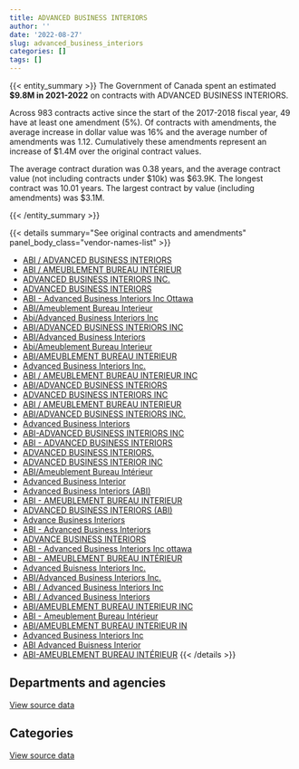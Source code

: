 ```yaml
---
title: ADVANCED BUSINESS INTERIORS
author: ''
date: '2022-08-27'
slug: advanced_business_interiors
categories: []
tags: []
---
```


<script src="/rmarkdown-libs/htmlwidgets/htmlwidgets.js"></script>
<link href="/rmarkdown-libs/datatables-css/datatables-crosstalk.css" rel="stylesheet" />
<script src="/rmarkdown-libs/datatables-binding/datatables.js"></script>
<script src="/rmarkdown-libs/jquery/jquery-3.6.0.min.js"></script>
<link href="/rmarkdown-libs/dt-core-bootstrap/css/dataTables.bootstrap.min.css" rel="stylesheet" />
<link href="/rmarkdown-libs/dt-core-bootstrap/css/dataTables.bootstrap.extra.css" rel="stylesheet" />
<script src="/rmarkdown-libs/dt-core-bootstrap/js/jquery.dataTables.min.js"></script>
<script src="/rmarkdown-libs/dt-core-bootstrap/js/dataTables.bootstrap.min.js"></script>
<link href="/rmarkdown-libs/crosstalk/css/crosstalk.min.css" rel="stylesheet" />
<script src="/rmarkdown-libs/crosstalk/js/crosstalk.min.js"></script>
<script src="/rmarkdown-libs/htmlwidgets/htmlwidgets.js"></script>
<link href="/rmarkdown-libs/datatables-css/datatables-crosstalk.css" rel="stylesheet" />
<script src="/rmarkdown-libs/datatables-binding/datatables.js"></script>
<script src="/rmarkdown-libs/jquery/jquery-3.6.0.min.js"></script>
<link href="/rmarkdown-libs/dt-core-bootstrap/css/dataTables.bootstrap.min.css" rel="stylesheet" />
<link href="/rmarkdown-libs/dt-core-bootstrap/css/dataTables.bootstrap.extra.css" rel="stylesheet" />
<script src="/rmarkdown-libs/dt-core-bootstrap/js/jquery.dataTables.min.js"></script>
<script src="/rmarkdown-libs/dt-core-bootstrap/js/dataTables.bootstrap.min.js"></script>
<link href="/rmarkdown-libs/crosstalk/css/crosstalk.min.css" rel="stylesheet" />
<script src="/rmarkdown-libs/crosstalk/js/crosstalk.min.js"></script>

{{< entity_summary >}}
The Government of Canada spent an estimated **\$9.8M in 2021-2022** on contracts with ADVANCED BUSINESS INTERIORS.

Across 983 contracts active since the start of the 2017-2018 fiscal year, 49 have at least one amendment (5%). Of contracts with amendments, the average increase in dollar value was 16% and the average number of amendments was 1.12. Cumulatively these amendments represent an increase of \$1.4M over the original contract values.

The average contract duration was 0.38 years, and the average contract value (not including contracts under \$10k) was \$63.9K. The longest contract was 10.01 years. The largest contract by value (including amendments) was \$3.1M.

{{< /entity_summary >}}

{{< details summary="See original contracts and amendments" panel_body_class="vendor-names-list" >}}
- [ABI / ADVANCED BUSINESS INTERIORS](https://search.open.canada.ca/en/ct/?sort=contract_value_f%20desc&page=1&search_text=%22ABI%20%2f%20ADVANCED%20BUSINESS%20INTERIORS%22)
- [ABI / AMEUBLEMENT BUREAU INTÉRIEUR](https://search.open.canada.ca/en/ct/?sort=contract_value_f%20desc&page=1&search_text=%22ABI%20%2f%20AMEUBLEMENT%20BUREAU%20INT%c3%89RIEUR%22)
- [ADVANCED BUSINESS INTERIORS INC.](https://search.open.canada.ca/en/ct/?sort=contract_value_f%20desc&page=1&search_text=%22ADVANCED%20BUSINESS%20INTERIORS%20INC.%22)
- [ADVANCED BUSINESS INTERIORS](https://search.open.canada.ca/en/ct/?sort=contract_value_f%20desc&page=1&search_text=%22ADVANCED%20BUSINESS%20INTERIORS%22)
- [ABI - Advanced Business Interiors Inc Ottawa](https://search.open.canada.ca/en/ct/?sort=contract_value_f%20desc&page=1&search_text=%22ABI%20-%20Advanced%20Business%20Interiors%20Inc%20Ottawa%22)
- [ABI/Ameublement Bureau Interieur](https://search.open.canada.ca/en/ct/?sort=contract_value_f%20desc&page=1&search_text=%22ABI%2fAmeublement%20Bureau%20Interieur%22)
- [Abi/Advanced Business Interiors Inc](https://search.open.canada.ca/en/ct/?sort=contract_value_f%20desc&page=1&search_text=%22Abi%2fAdvanced%20Business%20Interiors%20Inc%22)
- [ABI/ADVANCED BUSINESS INTERIORS INC](https://search.open.canada.ca/en/ct/?sort=contract_value_f%20desc&page=1&search_text=%22ABI%2fADVANCED%20BUSINESS%20INTERIORS%20INC%22)
- [ABI/Advanced Business Interiors](https://search.open.canada.ca/en/ct/?sort=contract_value_f%20desc&page=1&search_text=%22ABI%2fAdvanced%20Business%20Interiors%22)
- [Abi/Ameublement Bureau Interieur](https://search.open.canada.ca/en/ct/?sort=contract_value_f%20desc&page=1&search_text=%22Abi%2fAmeublement%20Bureau%20Interieur%22)
- [ABI/AMEUBLEMENT BUREAU INTERIEUR](https://search.open.canada.ca/en/ct/?sort=contract_value_f%20desc&page=1&search_text=%22ABI%2fAMEUBLEMENT%20BUREAU%20INTERIEUR%22)
- [Advanced Business Interiors Inc.](https://search.open.canada.ca/en/ct/?sort=contract_value_f%20desc&page=1&search_text=%22Advanced%20Business%20Interiors%20Inc.%22)
- [ABI / AMEUBLEMENT BUREAU INTERIEUR INC](https://search.open.canada.ca/en/ct/?sort=contract_value_f%20desc&page=1&search_text=%22ABI%20%2f%20AMEUBLEMENT%20BUREAU%20INTERIEUR%20INC%22)
- [ABI/ADVANCED BUSINESS INTERIORS](https://search.open.canada.ca/en/ct/?sort=contract_value_f%20desc&page=1&search_text=%22ABI%2fADVANCED%20BUSINESS%20INTERIORS%22)
- [ADVANCED BUSINESS INTERIORS INC](https://search.open.canada.ca/en/ct/?sort=contract_value_f%20desc&page=1&search_text=%22ADVANCED%20BUSINESS%20INTERIORS%20INC%22)
- [ABI / AMEUBLEMENT BUREAU INTERIEUR](https://search.open.canada.ca/en/ct/?sort=contract_value_f%20desc&page=1&search_text=%22ABI%20%2f%20AMEUBLEMENT%20BUREAU%20INTERIEUR%22)
- [ABI/ADVANCED BUSINESS INTERIORS INC.](https://search.open.canada.ca/en/ct/?sort=contract_value_f%20desc&page=1&search_text=%22ABI%2fADVANCED%20BUSINESS%20INTERIORS%20INC.%22)
- [Advanced Business Interiors](https://search.open.canada.ca/en/ct/?sort=contract_value_f%20desc&page=1&search_text=%22Advanced%20Business%20Interiors%22)
- [ABI-ADVANCED BUSINESS INTERIORS INC](https://search.open.canada.ca/en/ct/?sort=contract_value_f%20desc&page=1&search_text=%22ABI-ADVANCED%20BUSINESS%20INTERIORS%20INC%22)
- [ABI - ADVANCED BUSINESS INTERIORS](https://search.open.canada.ca/en/ct/?sort=contract_value_f%20desc&page=1&search_text=%22ABI%20-%20ADVANCED%20BUSINESS%20INTERIORS%22)
- [ADVANCED BUSINESS INTERIORS.](https://search.open.canada.ca/en/ct/?sort=contract_value_f%20desc&page=1&search_text=%22ADVANCED%20BUSINESS%20INTERIORS.%22)
- [ADVANCED BUSINESS INTERIOR INC](https://search.open.canada.ca/en/ct/?sort=contract_value_f%20desc&page=1&search_text=%22ADVANCED%20BUSINESS%20INTERIOR%20INC%22)
- [ABI/Ameublement Bureau Intérieur](https://search.open.canada.ca/en/ct/?sort=contract_value_f%20desc&page=1&search_text=%22ABI%2fAmeublement%20Bureau%20Int%c3%a9rieur%22)
- [Advanced Business Interior](https://search.open.canada.ca/en/ct/?sort=contract_value_f%20desc&page=1&search_text=%22Advanced%20Business%20Interior%22)
- [Advanced Business Interiors (ABI)](https://search.open.canada.ca/en/ct/?sort=contract_value_f%20desc&page=1&search_text=%22Advanced%20Business%20Interiors%20%28ABI%29%22)
- [ABI - AMEUBLEMENT BUREAU INTERIEUR](https://search.open.canada.ca/en/ct/?sort=contract_value_f%20desc&page=1&search_text=%22ABI%20-%20AMEUBLEMENT%20BUREAU%20INTERIEUR%22)
- [ADVANCED BUSINESS INTERIORS (ABI)](https://search.open.canada.ca/en/ct/?sort=contract_value_f%20desc&page=1&search_text=%22ADVANCED%20BUSINESS%20INTERIORS%20%28ABI%29%22)
- [Advance Business Interiors](https://search.open.canada.ca/en/ct/?sort=contract_value_f%20desc&page=1&search_text=%22Advance%20Business%20Interiors%22)
- [ABI - Advanced Business Interiors](https://search.open.canada.ca/en/ct/?sort=contract_value_f%20desc&page=1&search_text=%22ABI%20-%20Advanced%20Business%20Interiors%22)
- [ADVANCE BUSINESS INTERIORS](https://search.open.canada.ca/en/ct/?sort=contract_value_f%20desc&page=1&search_text=%22ADVANCE%20BUSINESS%20INTERIORS%22)
- [ABI - Advanced Business Interiors Inc ottawa](https://search.open.canada.ca/en/ct/?sort=contract_value_f%20desc&page=1&search_text=%22ABI%20-%20Advanced%20Business%20Interiors%20Inc%20ottawa%22)
- [ABI - AMEUBLEMENT BUREAU INTÉRIEUR](https://search.open.canada.ca/en/ct/?sort=contract_value_f%20desc&page=1&search_text=%22ABI%20-%20AMEUBLEMENT%20BUREAU%20INT%c3%89RIEUR%22)
- [Advanced Buisness Interiors Inc.](https://search.open.canada.ca/en/ct/?sort=contract_value_f%20desc&page=1&search_text=%22Advanced%20Buisness%20Interiors%20Inc.%22)
- [ABI/Advanced Business Interiors Inc.](https://search.open.canada.ca/en/ct/?sort=contract_value_f%20desc&page=1&search_text=%22ABI%2fAdvanced%20Business%20Interiors%20Inc.%22)
- [ABI / Advanced Business Interiors Inc](https://search.open.canada.ca/en/ct/?sort=contract_value_f%20desc&page=1&search_text=%22ABI%20%2f%20Advanced%20Business%20Interiors%20Inc%22)
- [ABI / Advanced Business Interiors](https://search.open.canada.ca/en/ct/?sort=contract_value_f%20desc&page=1&search_text=%22ABI%20%2f%20Advanced%20Business%20Interiors%22)
- [ABI/AMEUBLEMENT BUREAU INTERIEUR INC](https://search.open.canada.ca/en/ct/?sort=contract_value_f%20desc&page=1&search_text=%22ABI%2fAMEUBLEMENT%20BUREAU%20INTERIEUR%20INC%22)
- [ABI - Ameublement Bureau Intérieur](https://search.open.canada.ca/en/ct/?sort=contract_value_f%20desc&page=1&search_text=%22ABI%20-%20Ameublement%20Bureau%20Int%c3%a9rieur%22)
- [ABI/AMEUBLEMENT BUREAU INTERIEUR IN](https://search.open.canada.ca/en/ct/?sort=contract_value_f%20desc&page=1&search_text=%22ABI%2fAMEUBLEMENT%20BUREAU%20INTERIEUR%20IN%22)
- [Advanced Business Interiors Inc](https://search.open.canada.ca/en/ct/?sort=contract_value_f%20desc&page=1&search_text=%22Advanced%20Business%20Interiors%20Inc%22)
- [ABI Advanced Buisness Interior](https://search.open.canada.ca/en/ct/?sort=contract_value_f%20desc&page=1&search_text=%22ABI%20Advanced%20Buisness%20Interior%22)
- [ABI-AMEUBLEMENT BUREAU INTÉRIEUR](https://search.open.canada.ca/en/ct/?sort=contract_value_f%20desc&page=1&search_text=%22ABI-AMEUBLEMENT%20BUREAU%20INT%c3%89RIEUR%22)
{{< /details >}}

## Departments and agencies

<div id="htmlwidget-1" style="width:100%;height:auto;" class="datatables html-widget"></div>
<script type="application/json" data-for="htmlwidget-1">{"x":{"style":"bootstrap","filter":"none","vertical":false,"data":[["<a href=\"/departments/aafc-aac/\">Agriculture and Agri-Food Canada<\/a>","<a href=\"/departments/aandc-aadnc/\">Crown-Indigenous Relations and Northern Affairs Canada<\/a>","<a href=\"/departments/atssc-scdata/\">Administrative Tribunals Support Service of Canada<\/a>","<a href=\"/departments/cannor/\">Canadian Northern Economic Development Agency<\/a>","<a href=\"/departments/cas-satj/\">Courts Administration Service<\/a>","<a href=\"/departments/cfia-acia/\">Canadian Food Inspection Agency<\/a>","<a href=\"/departments/cic/\">Immigration, Refugees and Citizenship Canada<\/a>","<a href=\"/departments/cnsc-ccsn/\">Canadian Nuclear Safety Commission<\/a>","<a href=\"/departments/cra-arc/\">Canada Revenue Agency<\/a>","<a href=\"/departments/crtc/\">Canadian Radio-television and Telecommunications Commission<\/a>","<a href=\"/departments/csps-efpc/\">Canada School of Public Service<\/a>","<a href=\"/departments/cta-otc/\">Canadian Transportation Agency<\/a>","<a href=\"/departments/dfatd-maecd/\">Global Affairs Canada<\/a>","<a href=\"/departments/dfo-mpo/\">Fisheries and Oceans Canada<\/a>","<a href=\"/departments/dnd-mdn/\">National Defence<\/a>","<a href=\"/departments/ec/\">Environment and Climate Change Canada<\/a>","<a href=\"/departments/elections/\">Elections Canada<\/a>","<a href=\"/departments/esdc-edsc/\">Employment and Social Development Canada<\/a>","<a href=\"/departments/fcac-acfc/\">Financial Consumer Agency of Canada<\/a>","<a href=\"/departments/feddevontario/\">Federal Economic Development Agency for Southern Ontario<\/a>","<a href=\"/departments/fin/\">Department of Finance Canada<\/a>","<a href=\"/departments/fja-cmf/\">Office of the Commissioner for Federal Judicial Affairs Canada<\/a>","<a href=\"/departments/hc-sc/\">Health Canada<\/a>","<a href=\"/departments/ic/\">Innovation, Science and Economic Development Canada<\/a>","<a href=\"/departments/infc/\">Infrastructure Canada<\/a>","<a href=\"/departments/irb-cisr/\">Immigration and Refugee Board of Canada<\/a>","<a href=\"/departments/isc-sac/\">Indigenous Services Canada<\/a>","<a href=\"/departments/jus/\">Department of Justice Canada<\/a>","<a href=\"/departments/lac-bac/\">Library and Archives Canada<\/a>","<a href=\"/departments/mgerc-ceegm/\">Military Grievances External Review Committee<\/a>","<a href=\"/departments/nfb-onf/\">National Film Board<\/a>","<a href=\"/departments/nrc-cnrc/\">National Research Council Canada<\/a>","<a href=\"/departments/nrcan-rncan/\">Natural Resources Canada<\/a>","<a href=\"/departments/nserc-crsng/\">Natural Sciences and Engineering Research Council of Canada<\/a>","<a href=\"/departments/oag-bvg/\">Office of the Auditor General of Canada<\/a>","<a href=\"/departments/oci-bec/\">The Correctional Investigator Canada<\/a>","<a href=\"/departments/ocl-cal/\">Office of the Commissioner of Lobbying of Canada<\/a>","<a href=\"/departments/ocol-clo/\">Office of the Commissioner of Official Languages<\/a>","<a href=\"/departments/opc-cpvp/\">Office of the Privacy Commissioner of Canada<\/a>","<a href=\"/departments/osfi-bsif/\">Office of the Superintendent of Financial Institutions Canada<\/a>","<a href=\"/departments/pbc-clcc/\">Parole Board of Canada<\/a>","<a href=\"/departments/pch/\">Canadian Heritage<\/a>","<a href=\"/departments/pco-bcp/\">Privy Council Office<\/a>","<a href=\"/departments/ppsc-sppc/\">Public Prosecution Service of Canada<\/a>","<a href=\"/departments/ps-sp/\">Public Safety Canada<\/a>","<a href=\"/departments/pwgsc-tpsgc/\">Public Services and Procurement Canada<\/a>","<a href=\"/departments/rcmp-grc/\">Royal Canadian Mounted Police<\/a>","<a href=\"/departments/ssc-spc/\">Shared Services Canada<\/a>","<a href=\"/departments/sshrc-crsh/\">Social Sciences and Humanities Research Council of Canada<\/a>","<a href=\"/departments/statcan/\">Statistics Canada<\/a>","<a href=\"/departments/swc-cfc/\">Status of Women Canada<\/a>","<a href=\"/departments/tc/\">Transport Canada<\/a>","<a href=\"/departments/wage/\">Department for Women and Gender Equality<\/a>","<a href=\"/departments/wd-deo/\">Western Economic Diversification Canada<\/a>"],[18090.39,36531.06,320641.56,24973,106597.22,18393.52,720284.18,51395.18,21520.38,null,126616.41,348978.99,84346.2,136318.03,46324.88,null,null,166114.44,112425.96,null,87304.96,null,455162.16,428432.03,30940.35,null,36531.06,117076.53,81006.91,10879.64,null,403078,338069.63,29624.21,76789.16,null,17810.48,null,87043.99,290011.26,24553.48,93720.6,201865.22,null,null,5776773.64,110805.28,548802.19,16695.65,139815.94,17844.12,162895.31,null,null],[210289.09,null,6448.07,22571.1,null,19623.2,211452.67,25953.64,117147.95,26984.31,32832.37,null,257609.6,19901,11176.14,104506.28,93160.68,179291.88,40561.82,17819.54,50712.14,38948.84,196319.09,437669.59,399262.32,141318.13,null,222811.63,null,176.25,14574.26,590435.52,96958.16,8164.35,21045.12,24777.56,null,null,30536.85,541033.25,50262.4,110280.6,70203.72,null,null,9472141.14,225791.43,372632.31,65741.59,54680.41,null,798025.84,14169.06,31486.81],[null,null,null,22474.36,22164.99,null,172918.97,145190.99,64119.76,null,18823.31,null,227947.8,null,31297.12,null,null,613672.67,null,15962.38,83609.27,22310.27,515498.09,142308.47,806507.88,null,117375.89,121708.78,null,12866.45,null,109067.94,null,null,49057.68,null,null,22530.5,null,25231.39,null,34196.95,null,41568.87,11435.6,3922855.06,231741.54,1219755.57,null,null,null,463513.11,null,null],[36487.7,null,null,null,null,null,210502.59,52025.2,null,null,null,null,55556.54,null,101239.09,237565.85,null,1431015.34,null,null,44310.13,null,1535877.77,398527.2,473397.22,null,601934.05,37898.47,null,null,null,38611.69,null,null,38335.7,null,null,31483.44,34066.12,null,22645.99,null,11948.76,null,null,3159413.23,457334.3,316859.92,null,null,null,435238.62,null,null]],"container":"<table class=\"table table-striped table-hover row-border order-column display\">\n  <thead>\n    <tr>\n      <th>Department<\/th>\n      <th>2018-2019<\/th>\n      <th>2019-2020<\/th>\n      <th>2020-2021<\/th>\n      <th>2021-2022<\/th>\n    <\/tr>\n  <\/thead>\n<\/table>","options":{"order":[[4,"desc"]],"pageLength":10,"autoWidth":true,"columnDefs":[{"targets":1,"render":"function(data, type, row, meta) {\n    return type !== 'display' ? data : DTWidget.formatCurrency(data, \"$\", 2, 3, \",\", \".\", true, null);\n  }"},{"targets":2,"render":"function(data, type, row, meta) {\n    return type !== 'display' ? data : DTWidget.formatCurrency(data, \"$\", 2, 3, \",\", \".\", true, null);\n  }"},{"targets":3,"render":"function(data, type, row, meta) {\n    return type !== 'display' ? data : DTWidget.formatCurrency(data, \"$\", 2, 3, \",\", \".\", true, null);\n  }"},{"targets":4,"render":"function(data, type, row, meta) {\n    return type !== 'display' ? data : DTWidget.formatCurrency(data, \"$\", 2, 3, \",\", \".\", true, null);\n  }"},{"width":"16%","targets":[1,2,3,4]},{"className":"dt-right","targets":[1,2,3,4]}],"orderClasses":false}},"evals":["options.columnDefs.0.render","options.columnDefs.1.render","options.columnDefs.2.render","options.columnDefs.3.render"],"jsHooks":[]}</script>
<p class="text-right">
<a href="https://github.com/GoC-Spending/contracts-data/tree/main/data/out/vendors/advanced_business_interiors/summary_by_fiscal_year_by_department.csv" class="source-data-link btn btn-link">View source data</a>
</p>

## Categories

<div id="htmlwidget-2" style="width:100%;height:auto;" class="datatables html-widget"></div>
<script type="application/json" data-for="htmlwidget-2">{"x":{"style":"bootstrap","filter":"none","vertical":false,"data":[["<a href=\"/categories/1_facilities_and_construction/\">Facilities and construction<\/a>","<a href=\"/categories/10_office_management/\">Office management<\/a>","<a href=\"/categories/2_professional_services/\">Professional services<\/a>","<a href=\"/categories/3_information_technology/\">Information technology<\/a>","<a href=\"/categories/5_transportation_and_logistics/\">Transportation and logistics<\/a>","<a href=\"/categories/6_industrial_products_and_services/\">Industrial products and services<\/a>","<a href=\"/categories/8_security_and_protection/\">Security and protection<\/a>"],[493267.63,8021972.92,413840.27,17810.48,null,2976191.9,null],[1789095.79,11981253.29,3058.66,null,null,1704079.96,null],[230928.65,8474491.46,null,21597.18,10922.63,453084.63,96687.11],[343414.61,8462859.27,146357.25,null,47865.45,264724.87,497053.46]],"container":"<table class=\"table table-striped table-hover row-border order-column display\">\n  <thead>\n    <tr>\n      <th>Category<\/th>\n      <th>2018-2019<\/th>\n      <th>2019-2020<\/th>\n      <th>2020-2021<\/th>\n      <th>2021-2022<\/th>\n    <\/tr>\n  <\/thead>\n<\/table>","options":{"order":[[4,"desc"]],"dom":"t","pageLength":30,"autoWidth":true,"columnDefs":[{"targets":1,"render":"function(data, type, row, meta) {\n    return type !== 'display' ? data : DTWidget.formatCurrency(data, \"$\", 2, 3, \",\", \".\", true, null);\n  }"},{"targets":2,"render":"function(data, type, row, meta) {\n    return type !== 'display' ? data : DTWidget.formatCurrency(data, \"$\", 2, 3, \",\", \".\", true, null);\n  }"},{"targets":3,"render":"function(data, type, row, meta) {\n    return type !== 'display' ? data : DTWidget.formatCurrency(data, \"$\", 2, 3, \",\", \".\", true, null);\n  }"},{"targets":4,"render":"function(data, type, row, meta) {\n    return type !== 'display' ? data : DTWidget.formatCurrency(data, \"$\", 2, 3, \",\", \".\", true, null);\n  }"},{"width":"16%","targets":[1,2,3,4]},{"className":"dt-right","targets":[1,2,3,4]}],"orderClasses":false,"lengthMenu":[10,25,30,50,100]}},"evals":["options.columnDefs.0.render","options.columnDefs.1.render","options.columnDefs.2.render","options.columnDefs.3.render"],"jsHooks":[]}</script>
<p class="text-right">
<a href="https://github.com/GoC-Spending/contracts-data/tree/main/data/out/vendors/advanced_business_interiors/summary_by_fiscal_year_by_category.csv" class="source-data-link btn btn-link">View source data</a>
</p>
